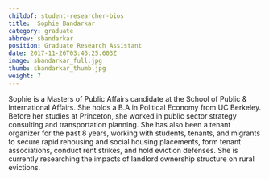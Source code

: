 ```yaml
---
childof: student-researcher-bios
title:  Sophie Bandarkar
category: graduate
abbrev: sbandarkar
position: Graduate Research Assistant
date: 2017-11-26T03:46:25.603Z
image: sbandarkar_full.jpg
thumb: sbandarkar_thumb.jpg
weight: 7
---
```

Sophie is a Masters of Public Affairs candidate at the School of Public & International Affairs. She holds a B.A in Political Economy from UC Berkeley. Before her studies at Princeton, she worked in public sector strategy consulting and transportation planning. She has also been a tenant organizer for the past 8 years, working with students, tenants, and migrants to secure rapid rehousing and social housing placements, form tenant associations, conduct rent strikes, and hold eviction defenses. She is currently researching the impacts of landlord ownership structure on rural evictions.

